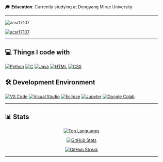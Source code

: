 🎓 **Education**: Currently studying at Dongyang Mirae University

---





<p align="left"> <img src="https://komarev.com/ghpvc/?username=acsr17107&label=Profile%20views&color=0e75b6&style=flat" alt="acsr17107" /> </p>
<p align="left"> <a href="https://github.com/ryo-ma/github-profile-trophy"><img src="https://github-profile-trophy.vercel.app/?username=acsr17107&column=4&margin-w=15&margin-h=15" alt="acsr17107" /></a> </p>

---

## 💻 Things I code with

<p align="left">
    <a href="https://www.python.org/"><img src="https://img.shields.io/badge/Python-3776AB?style=flat&logo=python&logoColor=white" alt="Python"/></a>
    <a href="https://en.wikipedia.org/wiki/C_(programming_language)"><img src="https://img.shields.io/badge/C-A8B400?style=flat&logo=c&logoColor=white" alt="C"/></a>
    <a href="https://www.java.com/"><img src="https://img.shields.io/badge/Java-007396?style=flat&logo=java&logoColor=white" alt="Java"/></a>
    <a href="https://developer.mozilla.org/en-US/docs/Web/HTML"><img src="https://img.shields.io/badge/HTML-E34F26?style=flat&logo=html5&logoColor=white" alt="HTML"/></a>
    <a href="https://developer.mozilla.org/en-US/docs/Web/CSS"><img src="https://img.shields.io/badge/CSS-1572B6?style=flat&logo=css3&logoColor=white" alt="CSS"/></a>
</p>

## 🛠️ Development Environment

<p align="left">
    <a href="https://code.visualstudio.com/"><img src="https://img.shields.io/badge/VS%20Code-007ACC?style=flat&logo=visual-studio-code&logoColor=white" alt="VS Code"/></a>
    <a href="https://visualstudio.microsoft.com/"><img src="https://img.shields.io/badge/Visual%20Studio-5C2D91?style=flat&logo=visual-studio&logoColor=white" alt="Visual Studio"/></a>
    <a href="https://www.eclipse.org/"><img src="https://img.shields.io/badge/Eclipse-2C2255?style=flat&logo=eclipse&logoColor=white" alt="Eclipse"/></a>
    <a href="https://jupyter.org/"><img src="https://img.shields.io/badge/Jupyter-F37626?style=flat&logo=jupyter&logoColor=white" alt="Jupyter"/></a>
    <a href="https://colab.research.google.com/"><img src="https://img.shields.io/badge/Google%20Colab-F9AB00?style=flat&logo=googlecolab&logoColor=white" alt="Google Colab"/></a>
</p>

---

## 📊 Stats

<p align="center"> 
<a href="https://github.com/acsr17107">
<img src="https://github-readme-stats.vercel.app/api/top-langs/?username=acsr17107&langs_count=8&layout=compact&theme=radical&hide_border=true" alt="Top Languages" /> 
</a> 
</p>

<p align="center"> 
<a href="https://github.com/acsr17107">
<img src="https://github-readme-stats.vercel.app/api?username=acsr17107&show_icons=true&include_all_commits=true&count_private=true&theme=radical&hide_border=true" alt="GitHub Stats" />
</a> 
</p>

<p align="center"> 
<a href="https://github.com/acsr17107">
<img src="https://github-readme-streak-stats.herokuapp.com/?user=acsr17107&theme=radical&hide_border=true" alt="GitHub Streak" />
</a> 
</p>

---
